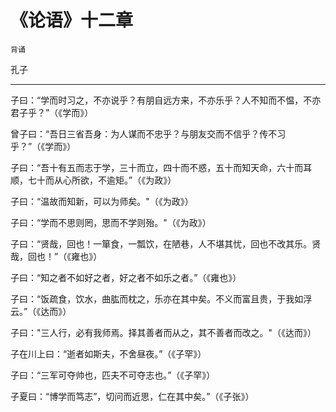 # 《论语》十二章

`背诵`

孔子

---

子曰：“学而时习之，不亦说乎？有朋自远方来，不亦乐乎？人不知而不愠，不亦君子乎？”（《学而》）

曾子曰：“吾日三省吾身：为人谋而不忠乎？与朋友交而不信乎？传不习乎？”（《学而》）

子曰：“吾十有五而志于学，三十而立，四十而不惑，五十而知天命，六十而耳顺，七十而从心所欲，不逾矩。”（《为政》）

子曰：“温故而知新，可以为师矣。"（《为政》）

子曰：“学而不思则罔，思而不学则殆。"（《为政》）

子曰：“贤哉，回也！一箪食，一瓢饮，在陋巷，人不堪其忧，回也不改其乐。贤哉，回也！”（《雍也》）

子曰：“知之者不如好之者，好之者不如乐之者。”（《雍也》）

子曰：“饭疏食，饮水，曲肱而枕之，乐亦在其中矣。不义而富且贵，于我如浮云。”（《达而》）

子曰："三人行，必有我师焉。择其善者而从之，其不善者而改之。"（《达而》）

子在川上曰：“逝者如斯夫，不舍昼夜。”（《子罕》）

子曰：“三军可夺帅也，匹夫不可夺志也。”（《子罕》）

子夏曰：“博学而笃志”，切问而近思，仁在其中矣。”（《子张》）
